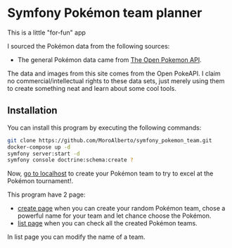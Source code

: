 # Symfony Pokémon team planner

This is a little "for-fun" app

I sourced the Pokémon data from the following sources:

- The general Pokémon data came from [The Open Pokemon API](https://pokeapi.co/).

The data and images from this site comes from the Open PokeAPI.
I claim no commercial/intellectual rights to these data sets, just merely using them to create something neat and learn
about some cool tools.

## Installation

You can install this program by executing the following commands:

```bash
git clone https://github.com/MoroAlberto/symfony_pokemon_team.git
docker-compose up -d
symfony server:start -d
symfony console doctrine:schema:create ?
```

Now, [go to localhost](http://127.0.0.1/team/create) to create your Pokémon team to try to excel at the Pokémon
tournament!.

This program have 2 page:

- [create page](http://127.0.0.1/team/create) when you can create your random Pokémon team, chose a powerful name for
  your team and let chance choose the Pokémon.
- [list page](http://127.0.0.1/team/list) when you can check all the created Pokémon teams.

In list page you can modify the name of a team.
